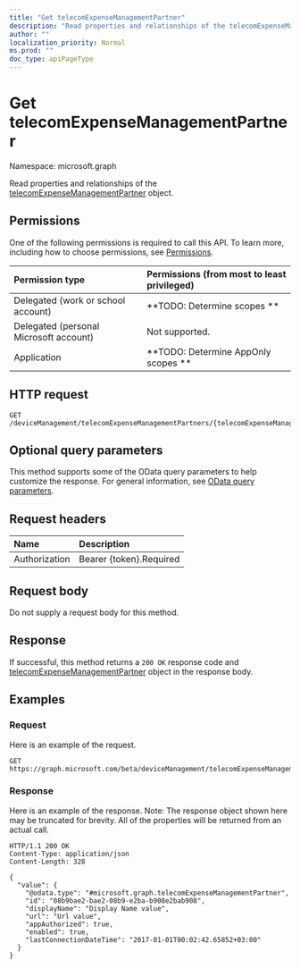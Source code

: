 ```yaml
---
title: "Get telecomExpenseManagementPartner"
description: "Read properties and relationships of the telecomExpenseManagementPartner object."
author: ""
localization_priority: Normal
ms.prod: ""
doc_type: apiPageType
---
```


# Get telecomExpenseManagementPartner

Namespace: microsoft.graph

Read properties and relationships of the [telecomExpenseManagementPartner](../resources/telecomexpensemanagementpartner.md) object.

## Permissions
One of the following permissions is required to call this API. To learn more, including how to choose permissions, see [Permissions](/concepts/permissions-reference.md).

|Permission type|Permissions (from most to least privileged)|
|:---|:---|
|Delegated (work or school account)|**TODO: Determine scopes **|
|Delegated (personal Microsoft account)|Not supported.|
|Application|**TODO: Determine AppOnly scopes **|

## HTTP request
<!-- {
  "blockType": "ignored"
}
-->
``` http
GET /deviceManagement/telecomExpenseManagementPartners/{telecomExpenseManagementPartnerId}
```

## Optional query parameters
This method supports some of the OData query parameters to help customize the response. For general information, see [OData query parameters](/graph/query-parameters).

## Request headers
|Name|Description|
|:---|:---|
|Authorization|Bearer {token}.Required|

## Request body
Do not supply a request body for this method.

## Response
If successful, this method returns a `200 OK` response code and [telecomExpenseManagementPartner](../resources/telecomexpensemanagementpartner.md) object in the response body.

## Examples

### Request
Here is an example of the request.
<!-- {
  "blockType": "request",
  "name": "get_telecomexpensemanagementpartner"
}
-->
``` http
GET https://graph.microsoft.com/beta/deviceManagement/telecomExpenseManagementPartners/{telecomExpenseManagementPartnerId}
```

### Response
Here is an example of the response. Note: The response object shown here may be truncated for brevity. All of the properties will be returned from an actual call.
<!-- {
  "blockType": "response",
  "truncated": true,
  "@odata.type": "microsoft.graph.telecomExpenseManagementPartner"
}
-->
``` http
HTTP/1.1 200 OK
Content-Type: application/json
Content-Length: 328

{
  "value": {
    "@odata.type": "#microsoft.graph.telecomExpenseManagementPartner",
    "id": "08b9bae2-bae2-08b9-e2ba-b908e2bab908",
    "displayName": "Display Name value",
    "url": "Url value",
    "appAuthorized": true,
    "enabled": true,
    "lastConnectionDateTime": "2017-01-01T00:02:42.65852+03:00"
  }
}
```

